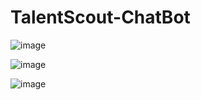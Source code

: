 # TalentScout-ChatBot
![image](https://github.com/user-attachments/assets/fffd7069-f8d8-4fef-9ed7-49cb026be51f)

![image](https://github.com/user-attachments/assets/ecd13a95-759f-469e-bdee-1547dc059faa)

![image](https://github.com/user-attachments/assets/8df6043b-0981-4216-9a5f-d490779b427d)

